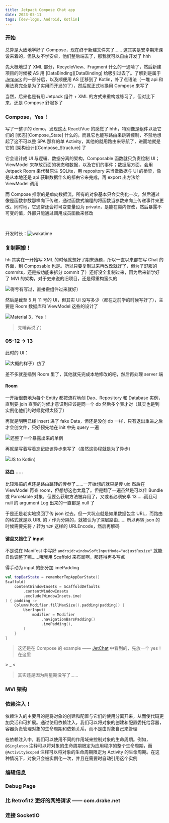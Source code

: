 ```yaml
---
title: Jetpack Compose Chat app
date: 2023-05-11
tags: [dev-logs, Android, Kotlin]
---
```


### 开始

总算是大致地学好了 Compose，现在终于新建文件夹了...... 这其实是安卓期末课设来着的，但队友不学安卓，他们整后端去了，那我就可以自由开发了 hhh

先大概地过了 XML 部分，RecycleView、Fragment 什么的一通嗦了，然后新建项目的时候被 AS 用 [DataBinding][DataBinding] 给吸引过去了。了解到是属于 [Jetpack][Jetpack] 的一部分后，以及顺便用 AS 迁移到了 Kotlin，补了点语法（一堆 api 和用法真完全是为了实用而开发的了），然后就正式地换用 Compose 来写了

当然，后来也是有用 Jetpack 组件 + XML 的方式来重构或练习了，但对比下来，还是 Compose 舒服多了

### Compose，Yes！

写了一整子的 demo，发现这太 React/Vue 的感觉了 hhh，特别像是组件以及它们的 [状态][Compose_State] 什么的。而且它也能写路由来跳转控制，不禁地想起了这不可以整 SPA 那样的单 Activity，其他的就用路由来导航了，进而地就是它的 [架构设计][Compose_Structure] 了

它会设计成 UI 与逻辑、数据分离的架构，Composable 函数就只负责绘制 UI；ViewModel 来存放页面的状态和数据，以及它们的事件；数据层方面，会用 Jetpack Room 来代替原生 SQLite，用 repository 来当做数据与 UI 的桥梁，像是从本地还是 api 获取数据什么的都由它来完成，再 export 出方法给 ViewModel 调用

而 Compose 推崇的是单向数据流，所有的对象基本只会实例化一次，然后通过像是函数参数那样向下传递，通过函数式编程的将函数当参数来向上传递事件来更改。同时地，它通常还会将可变变量设为 private，是能在类内修改，然后暴露不可变的值，外部只能通过调用成员函数来修改

<br />

开发时长：![wakatime](https://wakatime.com/badge/user/0842a71f-c026-4b09-8aa0-f8398b4c3423/project/eba71aa8-b520-4043-a683-355b918aa75c.svg)

### 复制照搬！

hh 其实在一开始写 XML 的时候就想好了期末选题，所以一直以来都在写 Chat 的界面，到 Composable 也是。所以只要复制过来再改改就好了，但为了舒服的 commits，还是按功能来拆分 commit 了）还好没全复制过来，因为后来新学好了 MVI 的架构，对于史来说的旧项目，还是得重构蛮久的

![得亏有写过，直接搬组件过来就好）](/blog/dev-log/commits.webp)

然后是截至 5 月 11 号的 UI，但其实 UI 没写多少（都在之前学的时候写好了），主要是 Room 数据库和 ViewModel 这些的设计了

![Material 3，Yes！](/blog/dev-log/screenshot_0511.webp)

> 先睡再说了）

### 05-12 -> 13

此时的 UI：

![大概的样子）仿了](/blog/dev-log/message.webp)

差不多就差插到 Room 里了，其他就先完成本地修改的吧，然后再处理 server 端

#### Room

一开始很蠢地为每个 Entity 都按流程地创 Dao、Repository 和 Database 实例，直到要 join 查表的时候才意识到应该是同一个 db 然后多个表才对（其实也是到实例化他们的时候觉得太怪了）

再就是明明已经 insert 进了 fake Data，但还是没创 db 一样，只有退出重进之后才会创文件，只好预先地在 init 中先 query 一遍

![还整了一个暴露出来的单例](/blog/dev-log/repoProvider.webp)

再就是写着写着忘记应该异步来写了（虽然这协程就是为了异步）

![JS to Kotlin）](/blog/dev-log/async.webp)

#### 路由......

比较难搞的点还是路由跳转的传参了......一开始想的就只是传 uid 然后在 ViewModel 再查 room，但想想这也太蠢了。但是翻了一遍虽然是可以传 Bundle 或 Parcelable 对象，但要么获取方法被弃用了，又或者必须安卓 13......而且可 null 的 argument Log 出来的一直都是 null 了

于是还是老实地换回了传 json 过去。但一大坑点就是如果数据包含 URL，而路由的格式就是以 URL 的 `/` 作为分隔的，就被认为了深层路由...... 所以再转 json 的时候需要先将 `/` 转为 `%2F` 这样的 URLEncode，然后再解码

#### 键盘又挡住了 input

不是说在 Manifest 中写好 `android:windowSoftInputMode="adjustResize"` 就能自动调整了嘛......哦我用 Scaffold 来布局啊，那还得再多写点

得手动为 input 的部分加 imePadding

```kotlin
val topBarState = rememberTopAppBarState()
Scaffold(
    contentWindowInsets = ScaffoldDefaults
        .contentWindowInsets
        .exclude(WindowInsets.ime)
) { padding ->
    Column(Modifier.fillMaxSize().padding(padding)) {
        UserInput(
            modifier = Modifier
                .navigationBarsPadding()
                .imePadding(),
        )
    }
}
```

> 这还是在 Compose 的 example —— [JetChat][JetChat] 中看到的，先放一个 yes！在这里

\> \_ \<

> 其实还是因为两星期没写了......

### MVI 架构

### 依赖注入！

依赖注入的主要目的是将对象的创建和配置与它们的使用分离开来，从而使代码更加灵活和可扩展。通过使用依赖注入，我们可以将对象的创建和配置委托给容器，容器负责管理对象的生命周期和依赖关系，而不是由对象自己来管理

在依赖注入中，我们可以使用不同的作用域来控制对象的生命周期。例如，`@Singleton` 注释可以将对象的生命周期限定为应用程序的整个生命周期，而 `@ActivityScoped` 注释可以将对象的生命周期限定为 Activity 的生命周期。在这种情况下，对象只会被实例化一次，并且在需要时自动引用这个实例

### 编辑信息

### Debug Page

### 比 Retrofit2 更好的网络请求 —— com.drake.net

### 连接 SocketIO

[Jetpack]: ../../note/android/Jetpack/index.md
[JetChat]: https://github.com/android/compose-samples/blob/main/Jetchat/app/src/main/java/com/example/compose/jetchat/conversation/Conversation.kt#L148-L150
